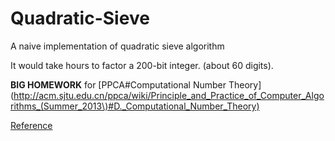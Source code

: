 Quadratic-Sieve
===============

A naive implementation of quadratic sieve algorithm

It would take hours to factor a 200-bit integer. (about 60 digits).

**BIG HOMEWORK** for [PPCA#Computational Number Theory](http://acm.sjtu.edu.cn/ppca/wiki/Principle_and_Practice_of_Computer_Algorithms_(Summer_2013\)#D._Computational_Number_Theory)

[Reference](https://github.com/rools/quadratic-sieve)
